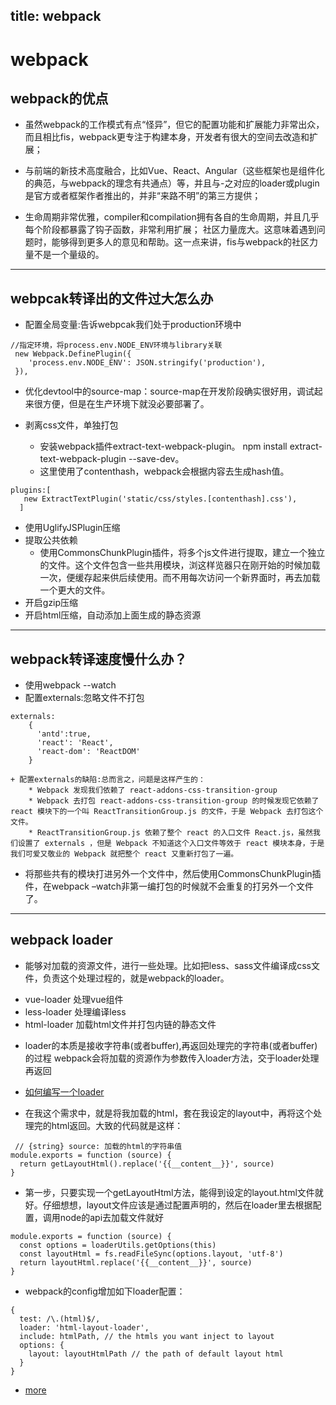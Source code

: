 title: webpack
---
# webpack

## webpack的优点
- 虽然webpack的工作模式有点“怪异”，但它的配置功能和扩展能力非常出众，而且相比fis，webpack更专注于构建本身，开发者有很大的空间去改造和扩展；

- 与前端的新技术高度融合，比如Vue、React、Angular（这些框架也是组件化的典范，与webpack的理念有共通点）等，并且与-之对应的loader或plugin是官方或者框架作者推出的，并非“来路不明”的第三方提供；

- 生命周期非常优雅，compiler和compilation拥有各自的生命周期，并且几乎每个阶段都暴露了钩子函数，非常利用扩展；
社区力量庞大。这意味着遇到问题时，能够得到更多人的意见和帮助。这一点来讲，fis与webpack的社区力量不是一个量级的。

---

## webpcak转译出的文件过大怎么办

- 配置全局变量:告诉webpcak我们处于production环境中

```
//指定环境，将process.env.NODE_ENV环境与library关联
 new Webpack.DefinePlugin({
    'process.env.NODE_ENV': JSON.stringify('production'),
 }),
```

- 优化devtool中的source-map：source-map在开发阶段确实很好用，调试起来很方便，但是在生产环境下就没必要部署了。 

- 剥离css文件，单独打包
 	+ 安装webpack插件extract-text-webpack-plugin。 npm install extract-text-webpack-plugin --save-dev。 
 	+ 这里使用了contenthash，webpack会根据内容去生成hash值。
```
plugins:[
   new ExtractTextPlugin('static/css/styles.[contenthash].css'),
  ]
```


- 使用UglifyJSPlugin压缩
- 提取公共依赖
	 + 使用CommonsChunkPlugin插件，将多个js文件进行提取，建立一个独立的文件。这个文件包含一些共用模块，浏这样览器只在刚开始的时候加载一次，便缓存起来供后续使用。而不用每次访问一个新界面时，再去加载一个更大的文件。
- 开启gzip压缩
- 开启html压缩，自动添加上面生成的静态资源

---
## webpack转译速度慢什么办？
- 使用webpack --watch
- 配置externals:忽略文件不打包
```
externals: 
    {
      'antd':true,
      'react': 'React',
      'react-dom': 'ReactDOM'
    }
 ```
 	+ 配置externals的缺陷:总而言之，问题是这样产生的：
		* Webpack 发现我们依赖了 react-addons-css-transition-group
		* Webpack 去打包 react-addons-css-transition-group 的时候发现它依赖了 react 模块下的一个叫 ReactTransitionGroup.js 的文件，于是 Webpack 去打包这个文件。
		* ReactTransitionGroup.js 依赖了整个 react 的入口文件 React.js，虽然我们设置了 externals ，但是 Webpack 不知道这个入口文件等效于 react 模块本身，于是我们可爱又敬业的 Webpack 就把整个 react 又重新打包了一遍。
- 将那些共有的模块打进另外一个文件中，然后使用CommonsChunkPlugin插件，在webpack –watch非第一编打包的时候就不会重复的打另外一个文件了。

---

## webpack loader
- 能够对加载的资源文件，进行一些处理。比如把less、sass文件编译成css文件，负责这个处理过程的，就是webpack的loader。

 + vue-loader 处理vue组件
 + less-loader 处理编译less
 + html-loader 加载html文件并打包内链的静态文件

- loader的本质是接收字符串(或者buffer),再返回处理完的字符串(或者buffer)的过程
webpack会将加载的资源作为参数传入loader方法，交于loader处理再返回

- [如何编写一个loader](https://doc.webpack-china.org/contribute/writing-a-loader)
 + 在我这个需求中，就是将我加载的html，套在我设定的layout中，再将这个处理完的html返回。大致的代码就是这样：
```
 // {string} source: 加载的html的字符串值
module.exports = function (source) {
  return getLayoutHtml().replace('{{__content__}}', source)
}
```
 + 第一步，只要实现一个getLayoutHtml方法，能得到设定的layout.html文件就好。仔细想想，layout文件应该是通过配置声明的，然后在loader里去根据配置，调用node的api去加载文件就好
```
module.exports = function (source) {
  const options = loaderUtils.getOptions(this)
  const layoutHtml = fs.readFileSync(options.layout, 'utf-8')
  return layoutHtml.replace('{{__content__}}', source)
}
```
 + webpack的config增加如下loader配置：
```
{
  test: /\.(html)$/,
  loader: 'html-layout-loader',
  include: htmlPath, // the htmls you want inject to layout
  options: {
    layout: layoutHtmlPath // the path of default layout html
  }
}
```
 + [more](https://github.com/wuomzfx/html-layout-loader)

